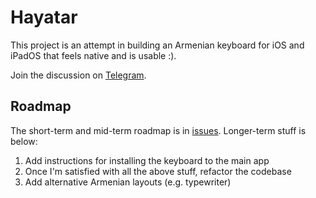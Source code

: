 # Hayatar

This project is an attempt in building an Armenian keyboard for iOS and iPadOS that
feels native and is usable :).

Join the discussion on [Telegram](https://t.me/hayatar_keyboard).

## Roadmap

The short-term and mid-term roadmap is in [issues](https://github.com/f-person/hayatar/issues).
Longer-term stuff is below:

1. Add instructions for installing the keyboard to the main app
1. Once I'm satisfied with all the above stuff, refactor the codebase
1. Add alternative Armenian layouts (e.g. typewriter)
